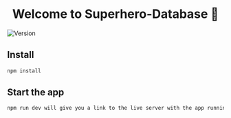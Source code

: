 <h1 align="center">Welcome to Superhero-Database 👋</h1>
<p>
  <img alt="Version" src="https://img.shields.io/badge/version-0.0.0-blue.svg?cacheSeconds=2592000" />
</p>

## Install

```sh
npm install
```
## Start the app

```sh
npm run dev will give you a link to the live server with the app running
```

